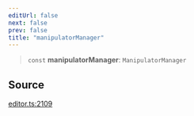 ```yaml
---
editUrl: false
next: false
prev: false
title: "manipulatorManager"
---
```


> `const` **manipulatorManager**: `ManipulatorManager`

## Source

[editor.ts:2109](https://github.com/dgmjs/dgmjs/blob/main/packages/core/src/editor.ts#L2109)
